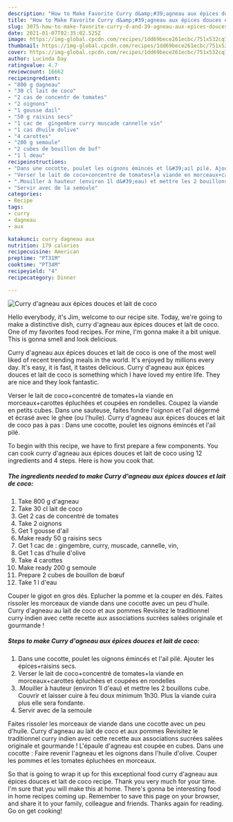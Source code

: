 ```yaml
---
description: "How to Make Favorite Curry d&amp;#39;agneau aux épices douces et lait de coco"
title: "How to Make Favorite Curry d&amp;#39;agneau aux épices douces et lait de coco"
slug: 3075-how-to-make-favorite-curry-d-and-39-agneau-aux-epices-douces-et-lait-de-coco
date: 2021-01-07T02:35:02.525Z
image: https://img-global.cpcdn.com/recipes/1dd69bece261ecbc/751x532cq70/curry-dagneau-aux-epices-douces-et-lait-de-coco-photo-principale-de-la-recette.jpg
thumbnail: https://img-global.cpcdn.com/recipes/1dd69bece261ecbc/751x532cq70/curry-dagneau-aux-epices-douces-et-lait-de-coco-photo-principale-de-la-recette.jpg
cover: https://img-global.cpcdn.com/recipes/1dd69bece261ecbc/751x532cq70/curry-dagneau-aux-epices-douces-et-lait-de-coco-photo-principale-de-la-recette.jpg
author: Lucinda Day
ratingvalue: 4.7
reviewcount: 16662
recipeingredient:
- "800 g dagneau"
- "30 cl lait de coco"
- "2 cas de concentr de tomates"
- "2 oignons"
- "1 gousse dail"
- "50 g raisins secs"
- "1 cac de  gingembre curry muscade cannelle vin"
- "1 cas dhuile dolive"
- "4 carottes"
- "200 g semoule"
- "2 cubes de bouillon de buf"
- "1 l deau"
recipeinstructions:
- "Dans une cocotte, poulet les oignons émincés et l&#39;ail pilé. Ajouter les épices+raisins secs."
- "Verser le lait de coco+concentré de tomates+la viande en morceaux+carottes épluchées et coupées en rondelles"
- ".Mouiller à hauteur (environ 1l d&#39;eau) et mettre les 2 bouillons cube. Couvrir et laisser cuire à feu doux minimum 1h30. Plus la viande cuira plus elle sera fondante."
- "Servir avec de la semoule"
categories:
- Recipe
tags:
- curry
- dagneau
- aux

katakunci: curry dagneau aux 
nutrition: 179 calories
recipecuisine: American
preptime: "PT31M"
cooktime: "PT34M"
recipeyield: "4"
recipecategory: Dinner

---
```



![Curry d&#39;agneau aux épices douces et lait de coco](https://img-global.cpcdn.com/recipes/1dd69bece261ecbc/751x532cq70/curry-dagneau-aux-epices-douces-et-lait-de-coco-photo-principale-de-la-recette.jpg)

Hello everybody, it's Jim, welcome to our recipe site. Today, we're going to make a distinctive dish, curry d&#39;agneau aux épices douces et lait de coco. One of my favorites food recipes. For mine, I'm gonna make it a bit unique. This is gonna smell and look delicious.

Curry d&#39;agneau aux épices douces et lait de coco is one of the most well liked of recent trending meals in the world. It's enjoyed by millions every day. It's easy, it is fast, it tastes delicious. Curry d&#39;agneau aux épices douces et lait de coco is something which I have loved my entire life. They are nice and they look fantastic.

Verser le lait de coco+concentré de tomates+la viande en morceaux+carottes épluchées et coupées en rondelles. Coupez la viande en petits cubes. Dans une sauteuse, faites fondre l&#39;oignon et l&#39;ail dégermé et écrasé avec le ghee (ou l&#39;huile). Curry d&#39;agneau aux épices douces et lait de coco pas à pas : Dans une cocotte, poulet les oignons émincés et l&#39;ail pilé.


To begin with this recipe, we have to first prepare a few components. You can cook curry d&#39;agneau aux épices douces et lait de coco using 12 ingredients and 4 steps. Here is how you cook that.

<!--inarticleads1-->

##### The ingredients needed to make Curry d&#39;agneau aux épices douces et lait de coco:

1. Take 800 g d&#39;agneau
1. Take 30 cl lait de coco
1. Get 2 cas de concentré de tomates
1. Take 2 oignons
1. Get 1 gousse d&#39;ail
1. Make ready 50 g raisins secs
1. Get 1 cac de : gingembre, curry, muscade, cannelle, vin,
1. Get 1 cas d&#39;huile d&#39;olive
1. Take 4 carottes
1. Make ready 200 g semoule
1. Prepare 2 cubes de bouillon de bœuf
1. Take 1 l d&#39;eau


Couper le gigot en gros dés. Eplucher la pomme et la couper en dés. Faites rissoler les morceaux de viande dans une cocotte avec un peu d&#39;huile. Curry d&#39;agneau au lait de coco et aux pommes Revisitez le traditionnel curry indien avec cette recette aux associations sucrées salées originale et gourmande ! 

<!--inarticleads2-->

##### Steps to make Curry d&#39;agneau aux épices douces et lait de coco:

1. Dans une cocotte, poulet les oignons émincés et l&#39;ail pilé. Ajouter les épices+raisins secs.
1. Verser le lait de coco+concentré de tomates+la viande en morceaux+carottes épluchées et coupées en rondelles
1. .Mouiller à hauteur (environ 1l d&#39;eau) et mettre les 2 bouillons cube. Couvrir et laisser cuire à feu doux minimum 1h30. Plus la viande cuira plus elle sera fondante.
1. Servir avec de la semoule


Faites rissoler les morceaux de viande dans une cocotte avec un peu d&#39;huile. Curry d&#39;agneau au lait de coco et aux pommes Revisitez le traditionnel curry indien avec cette recette aux associations sucrées salées originale et gourmande ! L&#39;épaule d&#39;agneau est coupée en cubes. Dans une cocotte : Faire revenir l&#39;agneau et les oignons dans l&#39;huile d&#39;olive. Couper les pommes et les tomates épluchées en morceaux. 

So that is going to wrap it up for this exceptional food curry d&#39;agneau aux épices douces et lait de coco recipe. Thank you very much for your time. I'm sure that you will make this at home. There's gonna be interesting food in home recipes coming up. Remember to save this page on your browser, and share it to your family, colleague and friends. Thanks again for reading. Go on get cooking!
